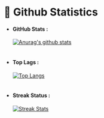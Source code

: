 <h1>🗿 Github Statistics</h1>
<ul>
  <li>
    <h4>GitHub Stats :</h4>
    <div>
      <a href="https://github.com/farshadfaza"><img alt="Anurag's github stats" src="https://github-readme-stats.vercel.app/api?username=farshadfaza&count_private=true&include_all_commits=true&show_icons=true&theme=neon&hide_border=true&rank_icon=github"></a>
    </div><br>
  </li>
  <li>
    <h4>Top Lags :</h4>
    <div>
      <a href="https://github.com/farshadfaza"><img alt="Top Langs" src="https://github-readme-stats.vercel.app/api/top-langs/?username=farshadfaza&show_icons=true&layout=compact&theme=omni&hide_border=true&langs_count=100"><a/>
    </div><br>
  </li>
  <li>
    <h4>Streak Status :</h4>
    <div>
      <a href="https://github.com/farshadfaza"><img alt="Streak Stats" src="https://streak-stats.demolab.com?user=farshadfaza&theme=sunset-gradient"></a><br>
    </div><br>
  </li>
</ul>

